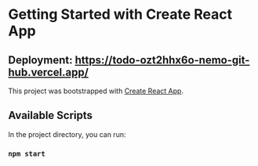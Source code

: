 # Getting Started with Create React App

## Deployment: https://todo-ozt2hhx6o-nemo-git-hub.vercel.app/

This project was bootstrapped with [Create React App](https://github.com/facebook/create-react-app).

## Available Scripts

In the project directory, you can run:

### `npm start`
